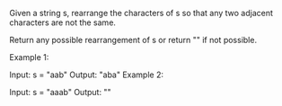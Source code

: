 Given a string s, rearrange the characters of s so that any two adjacent characters are not the same.

Return any possible rearrangement of s or return "" if not possible.

Example 1:

Input: s = "aab"
Output: "aba"
Example 2:

Input: s = "aaab"
Output: ""
 